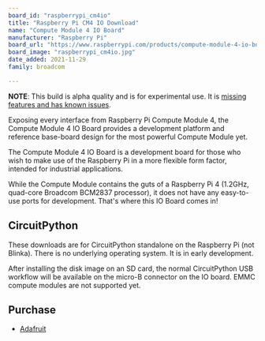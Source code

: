 ```yaml
---
board_id: "raspberrypi_cm4io"
title: "Raspberry Pi CM4 IO Download"
name: "Compute Module 4 IO Board"
manufacturer: "Raspberry Pi"
board_url: "https://www.raspberrypi.com/products/compute-module-4-io-board/"
board_image: "raspberrypi_cm4io.jpg"
date_added: 2021-11-29
family: broadcom

---
```


**NOTE**: This build is alpha quality and is for experimental use. It is [missing features and has known issues](https://github.com/adafruit/circuitpython/labels/broadcom).

Exposing every interface from Raspberry Pi Compute Module 4, the Compute Module 4 IO Board provides a development platform and reference base-board design for the most powerful Compute Module yet.

The Compute Module 4 IO Board is a development board for those who wish to make use of the Raspberry Pi in a more flexible form factor, intended for industrial applications.

While the Compute Module contains the guts of a Raspberry Pi 4 (1.2GHz, quad-core Broadcom BCM2837 processor), it does not have any easy-to-use ports for development. That's where this IO Board comes in!

## CircuitPython

These downloads are for CircuitPython standalone on the Raspberry Pi (not Blinka). There is no underlying operating system. It is in early development.

After installing the disk image on an SD card, the normal CircuitPython USB workflow will be available on the micro-B connector on the IO board. EMMC compute modules are not supported yet.

## Purchase
* [Adafruit](https://www.adafruit.com/product/4787)
